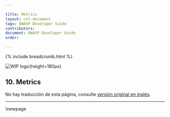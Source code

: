```yaml
---

title: Metrics
layout: col-document
tags: OWASP Developer Guide
contributors:
document: OWASP Developer Guide
order:

---
```


{% include breadcrumb.html %}

![WIP logo](../../../assets/images/dg_wip.png "Trabajo en curso"){height=180px}

## 10. Metrics

No hay traducción de esta página, consulte [versión original en inglés][release1200].

----

[release1200]: https://github.com/OWASP/www-project-developer-guide/blob/main/release/12-metrics/toc.md

\newpage
